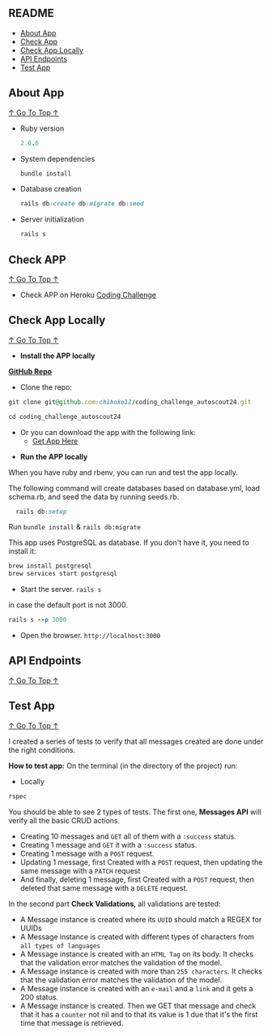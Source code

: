 ## README

- [About App](#about-app)
- [Check App](#check-app)
- [Check App Locally](#check-app-locally)
- [API Endpoints](#api-endpoints)
- [Test App](#test-app)


## About App
[↑ Go To Top ↑](#readme)

* Ruby version

  ```ruby
  2.6.6
  ```
* System dependencies

  ```ruby
  bundle install
  ```

* Database creation

  ```ruby
  rails db:create db:migrate db:seed
  ```

* Server initialization

  ```ruby
  rails s
  ```

## Check APP
[↑ Go To Top ↑](#readme)

* Check APP on Heroku
  [Coding Challenge](https://coding-challenge-autoscout24.herokuapp.com/)
  

## Check App Locally
[↑ Go To Top ↑](#readme)

* **Install the APP locally**
 
**[GitHub Repo](https://github.com/chihoko12/coding_challenge_autoscout24)**

- Clone the repo:
```ruby
git clone git@github.com:chihoko12/coding_challenge_autoscout24.git
```
```ruby
cd coding_challenge_autoscout24
```

- Or you can download the app with the following link:
  - [Get App Here](https://github.com/chihoko12/coding_challenge_autoscout24/archive/master.zip)


* **Run the APP locally**

When you have ruby and rbenv, you can run and test the app locally. 

The following command will create databases based on database.yml,
load schema.rb, and seed the data by running seeds.rb.

```ruby
  rails db:setup
```

Run ```bundle install``` & ```rails db:migrate``` 


This app uses PostgreSQL as database. If you don't have it, you need to install it:

```ruby
brew install postgresql
brew services start postgresql
```

* Start the server.
```rails s```

in case the default port is not 3000.
```ruby
rails s --p 3000
```

* Open the browser.
```http://localhost:3000```


## API Endpoints
[↑ Go To Top ↑](#readme)


## Test App
[↑ Go To Top ↑](#readme)

I created a series of tests to verify that all messages created are done under the right
conditions.

**How to test app:**
On the terminal (in the directory of the project) run:
- Locally
```ruby
rspec
```


You should be able to see 2 types of tests. The first one, **Messages API** will verify
all the basic CRUD actions.
- Creating 10 messages and ```GET``` all of them with a ```:success``` status.
- Creating 1 message and ```GET``` it with a ```:success``` status.
- Creating 1 message with a ```POST``` request.
- Updating 1 message, first Created with a ```POST``` request, then updating the same
message with a ```PATCH``` request
- And finally, deleting 1 message, first Created with a ```POST``` request, then deleted that
same message with a ```DELETE``` request.

In the second part **Check Validations**, all validations are tested:
- A Message instance is created where its ```UUID``` should match a REGEX for UUIDs
- A Message instance is created with different types of characters from ```all types of languages```
- A Message instance is created with an ```HTML Tag``` on its body. It checks that the validation error matches the validation of the model.
- A Message instance is created with more than ```255 characters```. It checks that the validation error matches the validation of the model.
- A Message instance is created with an ```e-mail``` and a ```link``` and it gets a 200 status.
- A Message instance is created. Then we GET that message and check that it has a ```counter``` not nil and to that its value is 1 due that it's the first time
that message is retrieved.
